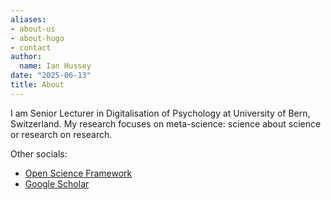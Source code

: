 ```yaml
---
aliases:
- about-us
- about-hugo
- contact
author:
  name: Ian Hussey
date: "2025-06-13"
title: About
---
```


I am Senior Lecturer in Digitalisation of Psychology at University of Bern, Switzerland. My research focuses on meta-science: science about science or research on research. 



Other socials:
- [Open Science Framework](https://osf.io/3kzh8/)
- [Google Scholar](https://scholar.google.com/citations?user=Sg6JZb0AAAAJ)
